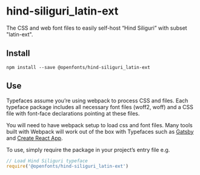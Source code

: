
# hind-siliguri_latin-ext

The CSS and web font files to easily self-host “Hind Siliguri” with subset "latin-ext".

## Install

`npm install --save @openfonts/hind-siliguri_latin-ext`

## Use

Typefaces assume you’re using webpack to process CSS and files. Each typeface
package includes all necessary font files (woff2, woff) and a CSS file with
font-face declarations pointing at these files.

You will need to have webpack setup to load css and font files. Many tools built
with Webpack will work out of the box with Typefaces such as [Gatsby](https://github.com/gatsbyjs/gatsby)
and [Create React App](https://github.com/facebookincubator/create-react-app).

To use, simply require the package in your project’s entry file e.g.

```javascript
// Load Hind Siliguri typeface
require('@openfonts/hind-siliguri_latin-ext')
```
